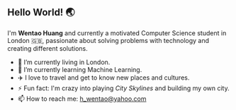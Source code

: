 ## Hello World! 🌏

I'm **Wentao Huang** and currently a motivated Computer Science student in London 🇬🇧, passionate about
solving problems with technology and creating different solutions.

- 🏡 I’m currently living in London.
- 🌱 I’m currently learning Machine Learning.
- ✈️ I love to travel and get to know new places and cultures.
- ⚡ Fun fact: I'm crazy into playing *City Skylines* and building my own city.
- 📫 How to reach me: h_wentao@yahoo.com

